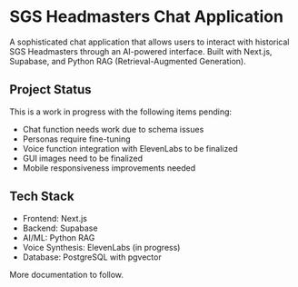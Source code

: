 # SGS Headmasters Chat Application

A sophisticated chat application that allows users to interact with historical SGS Headmasters through an AI-powered interface. Built with Next.js, Supabase, and Python RAG (Retrieval-Augmented Generation).

## Project Status

This is a work in progress with the following items pending:
- Chat function needs work due to schema issues
- Personas require fine-tuning
- Voice function integration with ElevenLabs to be finalized
- GUI images need to be finalized
- Mobile responsiveness improvements needed

## Tech Stack

- Frontend: Next.js
- Backend: Supabase
- AI/ML: Python RAG
- Voice Synthesis: ElevenLabs (in progress)
- Database: PostgreSQL with pgvector

More documentation to follow.
